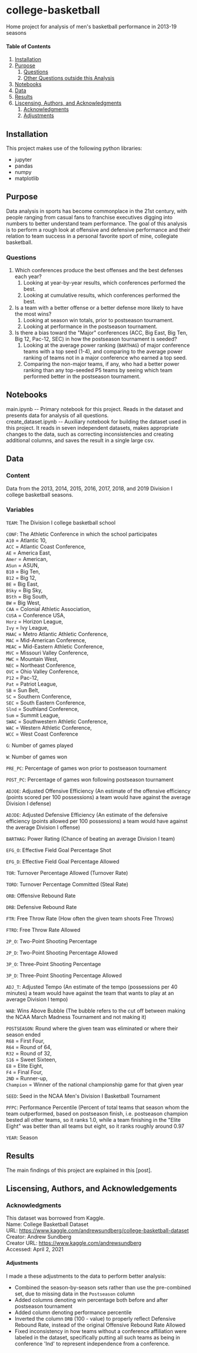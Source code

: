 # college-basketball
Home project for analysis of men's basketball performance in 2013-19 seasons

#### Table of Contents

1. [Installation](#installation)
2. [Purpose](#purpose)
    1. [Questions](#questions)
    2. [Other Questions outside this Analysis](#out_of_scope)
3. [Notebooks](#notebooks)
4. [Data](#data)
5. [Results](#results)
6. [Liscensing, Authors, and Acknowledgments](#liscensing)
    1. [Acknowledgments](#acknowledgments)
    2. [Adjustments](#adjustments)

## Installation<a name="installation"></a>
This project makes use of the following python libraries:
- jupyter
- pandas
- numpy
- matplotlib

## Purpose<a name="purpose"></a>
Data analysis in sports has become commonplace in the 21st century, with people ranging from casual fans to franchise executives digging into numbers to better understand team performance. The goal of this analysis is to perform a rough look at offensive and defensive performance and their relation to team success in a personal favorite sport of mine, collegiate basketball.

### Questions<a name="questions"></a>
1. Which conferences produce the best offenses and the best defenses each year?
    1. Looking at year-by-year results, which conferences performed the best.
    2. Looking at cumulative results, which conferences performed the best.
2. Is a team with a better offense or a better defense more likely to have the most wins?
    1. Looking at season win totals, prior to postseason tournament.
    2. Looking at performance in the postseason tournament.
3. Is there a bias toward the "Major" conferences (ACC, Big East, Big Ten, Big 12, Pac-12, SEC) in how the postseason tournament is seeded?
    1. Looking at the average power ranking (`BARTHAG`) of major conference teams with a top seed (1-4), and comparing to the average power ranking of teams not in a major conference who earned a top seed.
    2. Comparing the non-major teams, if any, who had a better power ranking than any top-seeded P5 teams by seeing which team performed better in the postseason tournament.


## Notebooks<a name="notebooks"></a>
main.ipynb -- Primary notebook for this project. Reads in the dataset and presents data for analysis of all questions.  
create_dataset.ipynb -- Auxiliary notebook for building the dataset used in this project. It reads in seven independent datasets, makes appropriate changes to the data, such as correcting inconsistencies and creating additional columns, and saves the result in a single large csv.

## Data<a name="data"></a>

### Content<a name="content"></a>
Data from the 2013, 2014, 2015, 2016, 2017, 2018, and 2019 Division I college basketball seasons.

### Variables<a name="variables"></a>
`TEAM`: The Division I college basketball school

`CONF`: The Athletic Conference in which the school participates  
    `A10` = Atlantic 10,  
    `ACC` = Atlantic Coast Conference,  
    `AE` = America East,  
    `Amer` = American,  
    `ASun` = ASUN,  
    `B10` = Big Ten,  
    `B12` = Big 12,  
    `BE` = Big East,  
    `BSky` = Big Sky,  
    `BSth` = Big South,  
    `BW` = Big West,  
    `CAA` = Colonial Athletic Association,  
    `CUSA` = Conference USA,  
    `Horz` = Horizon League,  
    `Ivy` = Ivy League,  
    `MAAC` = Metro Atlantic Athletic Conference,  
    `MAC` = Mid-American Conference,  
    `MEAC` = Mid-Eastern Athletic Conference,  
    `MVC` = Missouri Valley Conference,  
    `MWC` = Mountain West,  
    `NEC` = Northeast Conference,  
    `OVC` = Ohio Valley Conference,  
    `P12` = Pac-12,  
    `Pat` = Patriot League,  
    `SB` = Sun Belt,  
    `SC` = Southern Conference,  
    `SEC` = South Eastern Conference,  
    `Slnd` = Southland Conference,  
    `Sum` = Summit League,  
    `SWAC` = Southwestern Athletic Conference,  
    `WAC` = Western Athletic Conference,  
    `WCC` = West Coast Conference

`G`: Number of games played

`W`: Number of games won

`PRE_PC`: Percentage of games won prior to postseason tournament

`POST_PC`: Percentage of games won following postseason tournament

`ADJOE`: Adjusted Offensive Efficiency (An estimate of the offensive efficiency (points scored per 100 possessions) a team would have against the average Division I defense)

`ADJDE`: Adjusted Defensive Efficiency (An estimate of the defensive efficiency (points allowed per 100 possessions) a team would have against the average Division I offense)

`BARTHAG`: Power Rating (Chance of beating an average Division I team)

`EFG_O`: Effective Field Goal Percentage Shot

`EFG_D`: Effective Field Goal Percentage Allowed

`TOR`: Turnover Percentage Allowed (Turnover Rate)

`TORD`: Turnover Percentage Committed (Steal Rate)

`ORB`: Offensive Rebound Rate

`DRB`: Defensive Rebound Rate

`FTR`: Free Throw Rate (How often the given team shoots Free Throws)

`FTRD`: Free Throw Rate Allowed

`2P_O`: Two-Point Shooting Percentage

`2P_D`: Two-Point Shooting Percentage Allowed

`3P_O`: Three-Point Shooting Percentage

`3P_D`: Three-Point Shooting Percentage Allowed

`ADJ_T`: Adjusted Tempo (An estimate of the tempo (possessions per 40 minutes) a team would have against the team that wants to play at an average Division I tempo)

`WAB`: Wins Above Bubble (The bubble refers to the cut off between making the NCAA March Madness Tournament and not making it)

`POSTSEASON`: Round where the given team was eliminated or where their season ended  
    `R68` = First Four,  
    `R64` = Round of 64,  
    `R32` = Round of 32,  
    `S16` = Sweet Sixteen,  
    `E8` = Elite Eight,  
    `F4` = Final Four,  
    `2ND` = Runner-up,  
    `Champion` = Winner of the national championship game for that given year

`SEED`: Seed in the NCAA Men's Division I Basketball Tournament

`PFPC`: Performance Percentile (Percent of total teams that season whom the team outperformed, based on postseason finish, i.e. postseason champion bested all other teams, so it ranks 1.0, while a team finishing in the "Elite Eight" was better than all teams but eight, so it ranks roughly around 0.97

`YEAR`: Season

## Results<a name="results"></a>

The main findings of this project are explained in this [post].

## Liscensing, Authors, and Acknowledgements<a name="liscensing"></a>
### Acknowledgments<a name="acknowledgments"></a>
This dataset was borrowed from Kaggle.  
Name: College Basketball Dataset  
URL: https://www.kaggle.com/andrewsundberg/college-basketball-dataset  
Creator: Andrew Sundberg  
Creator URL: https://www.kaggle.com/andrewsundberg  
Accessed: April 2, 2021  

#### Adjustments<a name="adjustments"></a>
I made a these adjustments to the data to perform better analysis:
* Combined the season-by-season sets rather than use the pre-combined set, due to missing data in the `Postseason` column
* Added columns denoting win percentage both before and after postseason tournament
* Added column denoting performance percentile
* Inverted the column `DRB` (100 - value) to properly reflect Defensive Rebound Rate, instead of the original Offensive Rebound Rate Allowed
* Fixed inconsistency in how teams without a conference affiliation were labeled in the dataset, specifically putting all such teams as being in conference 'Ind' to represent independence from a conference.
